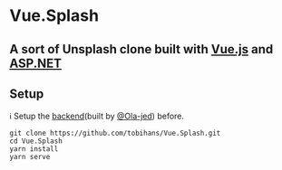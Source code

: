 # Vue.Splash

## A sort of Unsplash clone built with [Vue.js](https://vuejs.org) and [ASP.NET](https://dotnet.microsoft.com/apps/aspnet)


## Setup
ℹ️ Setup the [backend](https://github.com/Ola-jed/Vue.Splash-API.git)(built by [@Ola-jed](https://github.com/Ola-jed)) before.

```
git clone https://github.com/tobihans/Vue.Splash.git
cd Vue.Splash
yarn install
yarn serve
```
